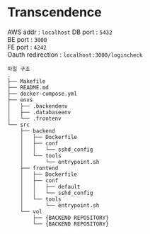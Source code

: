 # Transcendence

AWS addr : `localhost`
DB port  : `5432`  
BE port  : `3000`  
FE port  : `4242`  
Oauth redirection : `localhost:3000/logincheck`

```
파일 구조
.
├── Makefile
├── README.md
├── docker-compose.yml
├── envs
│   ├── .backendenv
│   ├── .databaseenv
│   └── .frontenv
└── src
    ├── backend
    │   ├── Dockerfile
    │   ├── conf
    │   │   └── sshd_config
    │   └── tools
    │       └── entrypoint.sh
    ├── frontend
    │   ├── Dockerfile
    │   ├── conf
    │   │   ├── default
    │   │   └── sshd_config
    │   └── tools
    │       └── entrypoint.sh
    └── vol
        ├── {BACKEND REPOSITORY}
        └── {BACKEND REPOSITORY}
```